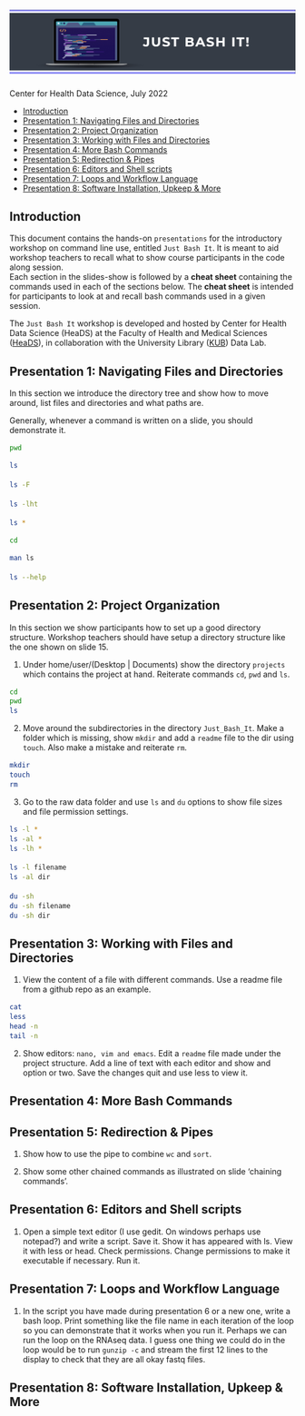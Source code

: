 ![](BashFigure1.jpeg)
================
Center for Health Data Science, July 2022

-   [Introduction](#introduction)
-   [Presentation 1: Navigating Files and
    Directories](#presentation-1-navigating-files-and-directories)
-   [Presentation 2: Project
    Organization](#presentation-2-project-organization)
-   [Presentation 3: Working with Files and
    Directories](#presentation-3-working-with-files-and-directories)
-   [Presentation 4: More Bash
    Commands](#presentation-4-more-bash-commands)
-   [Presentation 5: Redirection &
    Pipes](#presentation-5-redirection--pipes)
-   [Presentation 6: Editors and Shell
    scripts](#presentation-6-editors-and-shell-scripts)
-   [Presentation 7: Loops and Workflow
    Language](#presentation-7-loops-and-workflow-language)
-   [Presentation 8: Software Installation, Upkeep &
    More](#presentation-8-software-installation-upkeep--more)

## Introduction

This document contains the hands-on `presentations` for the introductory
workshop on command line use, entitled `Just Bash It`. It is meant to
aid workshop teachers to recall what to show course participants in the
code along session.  
Each section in the slides-show is followed by a **cheat sheet**
containing the commands used in each of the sections below. The **cheat
sheet** is intended for participants to look at and recall bash commands
used in a given session.

The `Just Bash It` workshop is developed and hosted by Center for Health
Data Science (HeaDS) at the Faculty of Health and Medical Sciences
([HeaDS](https://heads.ku.dk/)), in collaboration with the University
Library ([KUB](https://kub.kb.dk/datalab)) Data Lab.

## Presentation 1: Navigating Files and Directories

In this section we introduce the directory tree and show how to move
around, list files and directories and what paths are.

Generally, whenever a command is written on a slide, you should
demonstrate it.

``` bash
pwd
```

``` bash
ls 

ls -F

ls -lht

ls *
```

``` bash
cd
```

``` bash
man ls

ls --help
```

## Presentation 2: Project Organization

In this section we show participants how to set up a good directory
structure. Workshop teachers should have setup a directory structure
like the one shown on slide 15.

1.  Under home/user/(Desktop \| Documents) show the directory `projects`
    which contains the project at hand. Reiterate commands `cd`, `pwd`
    and `ls`.

``` bash
cd
pwd
ls
```

2.  Move around the subdirectories in the directory `Just_Bash_It`. Make
    a folder which is missing, show `mkdir` and add a `readme` file to
    the dir using `touch`. Also make a mistake and reiterate `rm`.

``` bash
mkdir
touch
rm
```

3.  Go to the raw data folder and use `ls` and `du` options to show file
    sizes and file permission settings.

``` bash
ls -l *
ls -al *
ls -lh *

ls -l filename 
ls -al dir

du -sh
du -sh filename
du -sh dir
```

## Presentation 3: Working with Files and Directories

1.  View the content of a file with different commands. Use a readme
    file from a github repo as an example.

``` bash
cat 
less
head -n
tail -n
```

2.  Show editors: `nano, vim and emacs`. Edit a `readme` file made under
    the project structure. Add a line of text with each editor and show
    and option or two. Save the changes quit and use less to view it.

## Presentation 4: More Bash Commands

## Presentation 5: Redirection & Pipes

1.  Show how to use the pipe to combine `wc` and `sort`.

2.  Show some other chained commands as illustrated on slide ‘chaining
    commands’.

## Presentation 6: Editors and Shell scripts

1.  Open a simple text editor (I use gedit. On windows perhaps use
    notepad?) and write a script. Save it. Show it has appeared with ls.
    View it with less or head. Check permissions. Change permissions to
    make it executable if necessary. Run it.

## Presentation 7: Loops and Workflow Language

1.  In the script you have made during presentation 6 or a new one,
    write a bash loop. Print something like the file name in each
    iteration of the loop so you can demonstrate that it works when you
    run it. Perhaps we can run the loop on the RNAseq data. I guess one
    thing we could do in the loop would be to run `gunzip -c` and stream
    the first 12 lines to the display to check that they are all okay
    fastq files.

## Presentation 8: Software Installation, Upkeep & More
